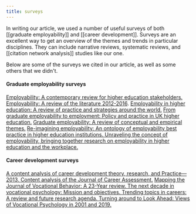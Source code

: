 ```yaml
--- 
title: surveys
--- 
```


In writing our article, we used a number of useful surveys of both [[graduate employability]] and [[career development]]. Surveys are an excellent way to get an overview of the themes and trends in particular disciplines. They can include narrative reviews, systematic reviews, and [[citation network analysis]] studies like our one. 

Below are some of the surveys we cited in our article, as well as some others that we didn't. 

#### Graduate employability surveys
[Employability: A contemporary review for higher education stakeholders.](https://doi.org/10.1080/13636820.2017.1394355)
[Employability: A review of the literature 2012-2016](https://derby.openrepository.com/handle/10545/621285). 
[Employability in higher education: A review of practice and strategies around the world.](https://www.pearson.com/uk/about-us/news-and-policy/reports-and-campaigns/employability-in-higher-education.html) 
[From graduate employability to employment: Policy and practice in UK higher education.](https://doi.org/10.1111/ijtd.12105)
[Graduate employability: A review of conceptual and empirical themes.](https://doi.org/10.1057/hep.2011.26)
[Re-imagining employability: An ontology of employability best practice in higher education institutions. 
](https://doi.org/10.1080/13562517.2019.1670637)
[Unraveling the concept of employability, bringing together research on employability in higher education and the workplace.](https://doi.org/10.1080/03075079.2019.1623770)

#### Career development surveys
[A content analysis of career development theory, research, and Practice—2013. ](https://doi.org/10.1002/j.2161-0045.2014.00085.x)
[Content analysis of the Journal of Career Assessment.](https://doi.org/10.1177/1069072712475160)
[Mapping the Journal of Vocational Behavior: A 23-Year review. ](https://doi.org/10.1016/j.jvb.2018.07.007)
[The next decade in vocational psychology: Mission and objectives. ](https://doi.org/10.1006/jvbe.2001.1834)
[Trending topics in careers: A review and future research agenda. ](https://doi.org/10.1108/cdi-08-2017-0143)
[Turning around to Look Ahead: Views of Vocational Psychology in 2001 and 2019. ](https://doi.org/10.1177/1069072719841602)




